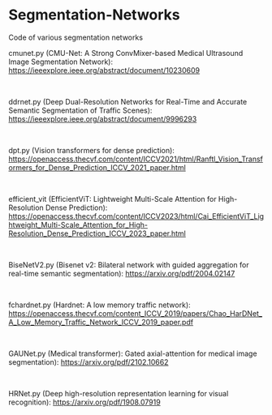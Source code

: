 # Segmentation-Networks
Code of various segmentation networks

cmunet.py (CMU-Net: A Strong ConvMixer-based Medical Ultrasound Image Segmentation Network): https://ieeexplore.ieee.org/abstract/document/10230609

<br/>

ddrnet.py (Deep Dual-Resolution Networks for Real-Time and Accurate Semantic Segmentation of Traffic Scenes): https://ieeexplore.ieee.org/abstract/document/9996293

<br/>

dpt.py (Vision  transformers  for dense prediction): https://openaccess.thecvf.com/content/ICCV2021/html/Ranftl_Vision_Transformers_for_Dense_Prediction_ICCV_2021_paper.html

<br/>

efficient_vit (EfficientViT: Lightweight Multi-Scale Attention for High-Resolution Dense Prediction): https://openaccess.thecvf.com/content/ICCV2023/html/Cai_EfficientViT_Lightweight_Multi-Scale_Attention_for_High-Resolution_Dense_Prediction_ICCV_2023_paper.html

<br/>

BiseNetV2.py (Bisenet v2: Bilateral network with guided aggregation for real-time semantic segmentation): https://arxiv.org/pdf/2004.02147

<br/>

fchardnet.py (Hardnet: A low memory traffic network): https://openaccess.thecvf.com/content_ICCV_2019/papers/Chao_HarDNet_A_Low_Memory_Traffic_Network_ICCV_2019_paper.pdf

<br/>

GAUNet.py (Medical transformer): 
Gated axial-attention for medical image segmentation): https://arxiv.org/pdf/2102.10662

<br/>

HRNet.py (Deep high-resolution representation 
learning  for  visual  recognition): https://arxiv.org/pdf/1908.07919

<br/>



